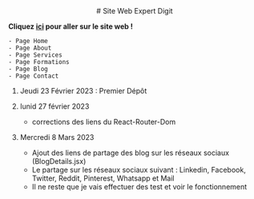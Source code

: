 <div align="center"> 
# Site Web Expert Digit
</div>

**Cliquez [ici](https://expertdigit.onrender.com/) pour aller sur le site web !**

```
- Page Home
- Page About
- Page Services
- Page Formations
- Page Blog
- Page Contact
```

1. Jeudi 23 Février 2023 : Premier Dépôt

2. lunid 27 février 2023

   - corrections des liens du React-Router-Dom

3. Mercredi 8 Mars 2023
   - Ajout des liens de partage des blog sur les réseaux sociaux (BlogDetails.jsx)
   - Le partage sur les réseaux sociaux suivant : Linkedin, Facebook, Twitter, Reddit, Pinterest, Whatsapp et Mail
   - Il ne reste que je vais effectuer des test et voir le fonctionnement
